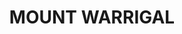 ---
lastmod: '2025-04-06T06:05:20+00:00'
latitude: -34.548722
layout: suburb
longitude: 150.855135
postcode: '2528'
state: NSW
title: MOUNT WARRIGAL
url: /nsw/mount-warrigal/
---